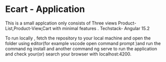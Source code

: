 # Ecart - Application
This is a small applcation only consists of Three views Product-List,Product-View,Cart with minimal features .
Techstack- Angular 15.2


To run locally , fetch the repository to your local machine and open the folder using editor(for example vscode open command prompt )and run the command ng install and another command ng serve to run the application and check your(or) search your  browser with localhost:4200. 
